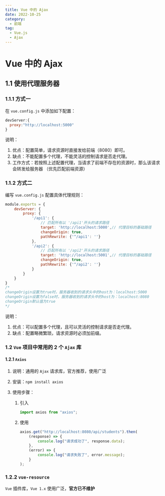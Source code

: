 ```yaml
---
title: Vue 中的 Ajax
date: 2022-10-25
category:
  - 前端
tag:
  - Vue.js
  - Ajax
---
```


# Vue 中的 Ajax
<!-- more -->

## 1.1 使用代理服务器

### 1.1.1 方式一

在 `vue.config.js` 中添加如下配置：

```javascript
devServer:{
  proxy:"http://localhost:5000"
}
```

说明：

1. 优点：配置简单，请求资源时直接发给前端（8080）即可。
2. 缺点：不能配置多个代理，不能灵活的控制请求是否走代理。
3. 工作方式：若按照上述配置代理，当请求了前端不存在的资源时，那么该请求会转发给服务器 （优先匹配前端资源）

### 1.1.2 方式二
编写 `vue.config.js` 配置具体代理规则：

```javascript
module.exports = {
    devServer: {
        proxy: {
            '/api1': {
                // 匹配所有以 '/api1'开头的请求路径
                target: 'http://localhost:5000',// 代理目标的基础路径
                changeOrigin: true,
                pathRewrite: {'^/api1': ''}
            },
            '/api2': {
                // 匹配所有以 '/api2'开头的请求路径
                target: 'http://localhost:5001',// 代理目标的基础路径
                changeOrigin: true,
                pathRewrite: {'^/api2': ''}
            }
        }
	}
}
/*
changeOrigin设置为true时，服务器收到的请求头中的host为：localhost:5000
changeOrigin设置为false时，服务器收到的请求头中的host为：localhost:8080
changeOrigin默认值为true
*/
```
说明：

1. 优点：可以配置多个代理，且可以灵活的控制请求是否走代理。
2. 缺点：配置略微繁琐，请求资源时必须加前缀。

### 1.2 `Vue` 项目中常用的 2 个 `Ajax` 库

#### 1.2.1 `Axios`

1. 说明：通用的 `Ajax` 请求库，官方推荐，使用广泛

2. 安装：`npm install axios`

3. 使用步骤：

   1. 引入

      ```javascript
      import axios from "axios";
      ```

   2. 使用

      ```javascript
      axios.get("http://localhost:8080/api/students").then(
          (response) => {
              console.log("请求成功了", response.data);
          },
          (error) => {
              console.log("请求失败了", error.message);
          }
      );
      ```

### 1.2.2 `vue-resource`

`Vue` 插件库，`Vue 1.x` 使用广泛，**官方已不维护**